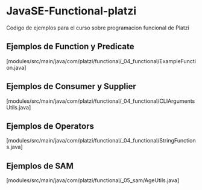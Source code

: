 # JavaSE-Functional-platzi
Codigo de ejemplos para el curso sobre programacion funcional de Platzi

## Ejemplos de Function y Predicate

[modules/src/main/java/com/platzi/functional/_04_functional/ExampleFunction.java]

## Ejemplos de Consumer y Supplier

[modules/src/main/java/com/platzi/functional/_04_functional/CLIArgumentsUtils.java]

## Ejemplos de Operators

[modules/src/main/java/com/platzi/functional/_04_functional/StringFunctions.java]


## Ejemplos de SAM

[modules/src/main/java/com/platzi/functional/_05_sam/AgeUtils.java]